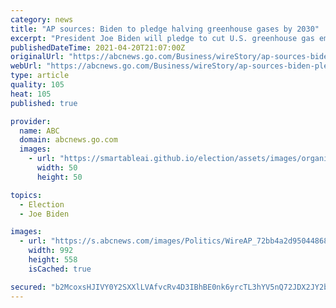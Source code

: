 ```yaml
---
category: news
title: "AP sources: Biden to pledge halving greenhouse gases by 2030"
excerpt: "President Joe Biden will pledge to cut U.S. greenhouse gas emissions at least in half by 2030 as he convenes as a virtual climate summit Thursday with 40 world leaders"
publishedDateTime: 2021-04-20T21:07:00Z
originalUrl: "https://abcnews.go.com/Business/wireStory/ap-sources-biden-pledge-halving-greenhouse-gases-2030-77196744"
webUrl: "https://abcnews.go.com/Business/wireStory/ap-sources-biden-pledge-halving-greenhouse-gases-2030-77196744"
type: article
quality: 105
heat: 105
published: true

provider:
  name: ABC
  domain: abcnews.go.com
  images:
    - url: "https://smartableai.github.io/election/assets/images/organizations/abcnews.go.com-50x50.jpg"
      width: 50
      height: 50

topics:
  - Election
  - Joe Biden

images:
  - url: "https://s.abcnews.com/images/Politics/WireAP_72bb4a2d95044868a55d724a16676fed_16x9_992.jpg"
    width: 992
    height: 558
    isCached: true

secured: "b2McoxsHJIVY0Y2SXXlLVAfvcRv4D3IBhBE0nk6yrcTL3hYV5nQ72JDX2JY2b8kg5VIErU4QZlHCK3XkXGVUUHso9sWS59g0GeNuO/Wwu4GkBMYlsG41sg5av9QKM3nIbPVsOTQZjTZNJetuiLRIP1q8KO8r+s5f43voGcqkxxyYKJOM2QgYKlP0Fs0nSIpN2zHfgsSjMIeDDbhwpIpR4tVvUExgRelVoLrMnn5siEcUp2/4j9GDtM09DnZ1R/nveFTftHG5OBqYjR56wJf3fxHchOwlzzrnoMvSiflirBH/T06je3xk1zv4p0pMNQDTpiSeI0MJlCB9MjmJunDxzvpkufxwARzxeMGWYF1pEus=;7Py/QR2wO92PuZsx4ontzA=="
---
```


